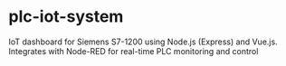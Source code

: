 # plc-iot-system
IoT dashboard for Siemens S7-1200 using Node.js (Express) and Vue.js. Integrates with Node-RED for real-time PLC monitoring and control
